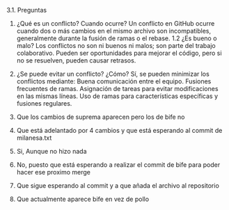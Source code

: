 3.1. Preguntas
1. ¿Qué es un conflicto? Cuando ocurre? 
Un conflicto en GitHub ocurre cuando dos o más cambios en el mismo archivo son incompatibles, generalmente durante la fusión de ramas o el rebase.
    1.2 ¿Es bueno o malo?
Los conflictos no son ni buenos ni malos; son parte del trabajo colaborativo. Pueden ser oportunidades para mejorar el código, pero si no se resuelven, pueden causar retrasos.

2. ¿Se puede evitar un conflicto? ¿Cómo?
    Sí, se pueden minimizar los conflictos mediante:
    Buena comunicación entre el equipo.
    Fusiones frecuentes de ramas.
    Asignación de tareas para evitar modificaciones en las mismas líneas.
    Uso de ramas para características específicas y fusiones regulares.


10. Que los cambios de suprema aparecen pero los de bife no
11. Que está adelantado por 4 cambios y que está esperando al commit de milanesa.txt
12. Si, Aunque no hizo nada
13. No, puesto que está esperando a realizar el commit de bife para poder hacer ese proximo merge
14. Que sigue esperando al commit y a que añada el archivo al repositorio
15. Que actualmente aparece bife en vez de pollo

